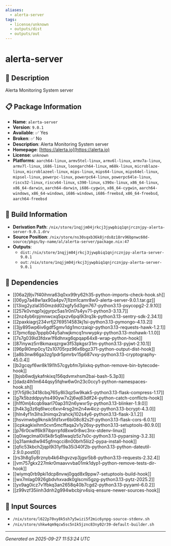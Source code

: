 ```yaml
---
aliases:
  - alerta-server
tags:
  - license/unknown
  - outputs/dist
  - outputs/out
---
```


# alerta-server

## 📝 Description

Alerta Monitoring System server

## 📋 Package Information

- **Name**: `alerta-server`
- **Version**: `9.0.1`
- **Available**: ✅ Yes
- **Broken**: ✅ No
- **Description**: Alerta Monitoring System server
- **Homepage**: [https://alerta.io](https://alerta.io)
- **License**: `unknown`
- **Platforms**: `aarch64-linux`, `armv5tel-linux`, `armv6l-linux`, `armv7a-linux`, `armv7l-linux`, `i686-linux`, `loongarch64-linux`, `m68k-linux`, `microblaze-linux`, `microblazeel-linux`, `mips-linux`, `mips64-linux`, `mips64el-linux`, `mipsel-linux`, `powerpc-linux`, `powerpc64-linux`, `powerpc64le-linux`, `riscv32-linux`, `riscv64-linux`, `s390-linux`, `s390x-linux`, `x86_64-linux`, `x86_64-darwin`, `aarch64-darwin`, `i686-cygwin`, `x86_64-cygwin`, `aarch64-windows`, `x86_64-windows`, `i686-windows`, `i686-freebsd`, `x86_64-freebsd`, `aarch64-freebsd`

## 🔧 Build Information

- **Derivation Path**: `/nix/store/1nqjjm04jrkcj3jywpbiq1qnjrcznjpy-alerta-server-9.0.1.drv`
- **Source Position**: `/nix/store/ns30sqxb36k8jrds8z18rv96bpnwc60d-source/pkgs/by-name/al/alerta-server/package.nix:47`
- **Outputs**:
  - `dist`:  `/nix/store/1nqjjm04jrkcj3jywpbiq1qnjrcznjpy-alerta-server-9.0.1`
  - `out`:  `/nix/store/1nqjjm04jrkcj3jywpbiq1qnjrcznjpy-alerta-server-9.0.1`

## 🔗 Dependencies

- [[06a2j9jv7f40ihnra63q0xx99ry62h35-python-imports-check-hook.sh]]
- [[06yg7a48w1ax90a4pv7j1lzm1camr8w0-alerta-server-9.0.1.tar.gz]]
- [[13ixg2yzlal350mzdd02xgfy5d3gm767-python3.13-psycopg2-2.9.10]]
- [[257k0vnqp1xjgyrpc5as1r0nl7s4yv71-python3-3.13.7]]
- [[2nz4yb6rpjmnwcxq5qxzv6pqi9i3rq3k-python3.13-sentry-sdk-2.34.1]]
- [[2paxkiagrj234vrfj2769514583kj1si-python3.13-pymongo-4.13.2]]
- [[3jy895wp6iv6gdf5gmv1dg1mcrzaiqjr-python3.13-requests-hawk-1.2.1]]
- [[7pmc6pp7pppb04y5ahwjkmcq1nvwypky-python3.13-mohawk-1.1.0]]
- [[7s7g039id3fdxw1f6dhnxg6qpqap64x8-wrap-python-hook]]
- [[87inywz5rr8kmaxqzrgw3f53pkgsr31m-python3.13-pyjwt-2.10.1]]
- [[96p9l0mp0cy12s10705rpz96x6bgz371-python-output-dist-hook]]
- [[a8b3nw86ga3zg1pdr5pmrbv15p687vxy-python3.13-cryptography-45.0.4]]
- [[b2gcqyf6wr8k19l1h57cgybfm7plixkq-python-remove-bin-bytecode-hook]]
- [[bjsb6wdjykafnkixq156qdvmxhsm2bai-bash-5.3p3]]
- [[dadz4lh1m644qsy5fqhw6w0n23c0ccy1-python-namespaces-hook.sh]]
- [[f7r5jl9c3418cbq765y8li3qz5w9kak5-python3.13-flask-compress-1.17]]
- [[g7k5bzddpyyhs490yw7x2j6wj63dlf24-python-catch-conflicts-hook]]
- [[h1f0mlj4cqb9aarl70ap31l2n6ywxr5y-python3.13-blinker-1.9.0]]
- [[h4k3g3z6q6lwcc6xvr4rsg2m2n4w4icz-python3.13-bcrypt-4.3.0]]
- [[hln4yf1n3ihs3nimqx2rahckj102s4y6-python3.13-flask-3.1.2]]
- [[hsvimwbg9knsik5fd1xvr6bi08c82s2f-python3.13-flask-cors-6.0.1]]
- [[icpkagkixihm5cvn5mcffaqa2v1y26sy-python3.13-setuptools-80.9.0]]
- [[p76r0cwlf6k97ibprrpfd8xw0r8wc3nx-stdenv-linux]]
- [[q0iwgclmal0ii5k8r5q8lwaqlz5z7s0c-python3.13-pyparsing-3.2.3]]
- [[q31amkdlw945gfmqcci8n00brh5liiz2-pypa-install-hook]]
- [[qfic53kbch2jqpl9i31yf9a35i340f2b-python3.13-python-dateutil-2.9.0.post0]]
- [[rs3h8g5y8rznyb4k64hgvzvp3jgsr5b8-python3.13-requests-2.32.4]]
- [[vm757gkx227mkr0maavvvba01mk1dyp1-python-remove-tests-dir-hook]]
- [[wiymq0rb9pki1dcp8nvwj0gqd8x9ppw7-setuptools-build-hook]]
- [[wx7mlag0926gbdvhxvadk0glscmi5gzg-python3.13-pytz-2025.2]]
- [[yx9ag0icz7v1fbkq3an2658q40b7cgd2-python3.13-pyyaml-6.0.2]]
- [[z99vzf35iinh3dnh2g994wbcbjrv4siq-ensure-newer-sources-hook]]

## 📁 Input Sources

- `/nix/store/l622p70vy8k5sh7y5wizi5f2mic6ynpg-source-stdenv.sh`
- `/nix/store/shkw4qm9qcw5sc5n1k5jznc83ny02r39-default-builder.sh`

---
*Generated on 2025-09-27 11:53:24 UTC*
